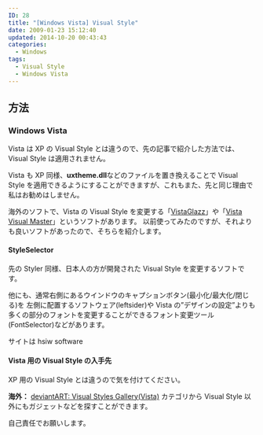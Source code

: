 ```yaml
---
ID: 28
title: "[Windows Vista] Visual Style"
date: 2009-01-23 15:12:40
updated: 2014-10-20 00:43:43
categories:
  - Windows
tags:
  - Visual Style
  - Windows Vista
---
```


## 方法

### Windows Vista

Vista は XP の Visual Style とは違うので、先の記事で紹介した方法では、Visual Style は適用されません。

Vista も XP 同様、**uxtheme.dll**などのファイルを置き換えることで Visual Style を適用できるようにすることができますが、これもまた、先と同じ理由で私はお勧めはしません。

海外のソフトで、Vista の Visual Style を変更する「[VistaGlazz](http://www.google.co.jp/search?q=VistaGlazz)」や「[Vista Visual Master](http://www.google.co.jp/search?q=Vista+Visual+Master)」というソフトがあります。
以前使ってみたのですが、それよりも良いソフトがあったので、そちらを紹介します。

#### StyleSelector

先の Styler 同様、日本人の方が開発された Visual Style を変更するソフトです。

他にも、通常右側にあるウインドウのキャプションボタン(最小化/最大化/閉じる)を
左側に配置するソフトウェア(leftsider)や Vista の”デザインの設定”よりも多くの部分のフォントを変更することができるフォント変更ツール(FontSelector)などがあります。

サイトは hsiw software

#### Vista 用の Visual Style の入手先

XP 用の Visual Style とは違うので気を付けてください。

**海外：**
[deviantART: Visual Styles Gallery(Vista)](http://browse.deviantart.com/customization/skins/vistautil/visstyles/)
カテゴリから Visual Style 以外にもガジェットなどを探すことができます。

自己責任でお願いします。
